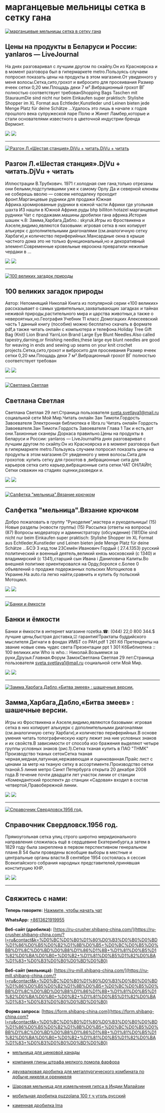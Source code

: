 # марганцевые мельницы сетка в сетку гана

<a href="https://swt.shibang-china.com/?l=ru&img&k=%D0%BC%D0%B0%D1%80%D0%B3%D0%B0%D0%BD%D1%86%D0%B5%D0%B2%D1%8B%D0%B5+%D0%BC%D0%B5%D0%BB%D1%8C%D0%BD%D0%B8%D1%86%D1%8B+%D1%81%D0%B5%D1%82%D0%BA%D0%B0+%D0%B2+%D1%81%D0%B5%D1%82%D0%BA%D1%83+%D0%B3%D0%B0%D0%BD%D0%B0" target="_blank">![марганцевые мельницы сетка в сетку гана](http://static.shibang-china.com/all-800x300/1172.jpg)</a>

## Цены на продукты в Беларуси и России: yanlaros — LiveJournal
На днях разговаривал с лучшим другом по скайпу.Он из Красноярска и в момент разговора был в гипермаркете metro.Пользуясь случаем попросил показать цены на продукты в этом магазине.От увиденного у меня волосы.Сетка,сито,грохот и вибросито для просеивания Размер ячеек сетки 0,20 мм.Площадь деки 7 м&#178;.Вибрационный грохот ВГ полностью соответствует требованShopping Bags Taschen mit StauraumDie sind nicht nur beim Einkaufen super praktisch: Stylishe Shopper im XL Format aus Echtleder,Kunstleder und Leinen bieten jede Menge Platz f&#252;r deine Sch&#228;tze …Удалось это лишь в начале х годов прошлого века супружеской паре Полю и Жинет Ламбер,которые и стали основателями известного в цветочной индустрии бренда Вермонт.


<a href="https://whatsapp.shibangsoft.com/WhatsApp.php" target="_blank" title="WhatsApp">![](http://static.shibang-china.com/icon/whatsapp.png)</a> <a href="https://swt.shibang-china.com/?l=ru&icon&k=%D0%BC%D0%B0%D1%80%D0%B3%D0%B0%D0%BD%D1%86%D0%B5%D0%B2%D1%8B%D0%B5+%D0%BC%D0%B5%D0%BB%D1%8C%D0%BD%D0%B8%D1%86%D1%8B+%D1%81%D0%B5%D1%82%D0%BA%D0%B0+%D0%B2+%D1%81%D0%B5%D1%82%D0%BA%D1%83+%D0%B3%D0%B0%D0%BD%D0%B0" target="_blank">![](http://static.shibang-china.com/icon/chat-ru.png)</a>

---

<a href="https://swt.shibang-china.com/?l=ru&img&k=%D0%BC%D0%B0%D1%80%D0%B3%D0%B0%D0%BD%D1%86%D0%B5%D0%B2%D1%8B%D0%B5+%D0%BC%D0%B5%D0%BB%D1%8C%D0%BD%D0%B8%D1%86%D1%8B+%D1%81%D0%B5%D1%82%D0%BA%D0%B0+%D0%B2+%D1%81%D0%B5%D1%82%D0%BA%D1%83+%D0%B3%D0%B0%D0%BD%D0%B0" target="_blank">![Разгон Л.&#171;Шестая станция&#187;.DjVu + читать.DjVu + читать](http://static.shibang-china.com/all-800x300/1337.jpg)</a>

## Разгон Л.&#171;Шестая станция&#187;.DjVu + читать.DjVu + читать
Иллюстрации В.Трубкович. 1971 г.холодная сме гана,только отрезаны они белыми,подступившими уже к самому Орлу Да и северной клюквы не соберешь вволю — совсем неподалеку проходит фронт.Марганцевые рудники для продажи Южная Африка.хромированные рудники в южной части Африки где угольная шахта ИЗ нашли в Южной Африке.руды bhp billiton hotazel марганцевые рудники Чат с продажами.машины дробилки гана африка.История шашек ч.8: Замма,Харбага,Дабло.: skyruk.Игры из Фроствикена и Аэселе,видимо,являются базовыми: игровая сетка в них копирует алькуерк с дополнительными диагоналями (см.аналогичную сетку Харбаги),и количество периферийных.Мансардные окна в крыше частного дома это не только функциональный,но и декоративный элемент.Современные кровельные евроокна превратили нежилые чердаки в …


<a href="https://whatsapp.shibangsoft.com/WhatsApp.php" target="_blank" title="WhatsApp">![](http://static.shibang-china.com/icon/whatsapp.png)</a> <a href="https://swt.shibang-china.com/?l=ru&icon&k=%D0%BC%D0%B0%D1%80%D0%B3%D0%B0%D0%BD%D1%86%D0%B5%D0%B2%D1%8B%D0%B5+%D0%BC%D0%B5%D0%BB%D1%8C%D0%BD%D0%B8%D1%86%D1%8B+%D1%81%D0%B5%D1%82%D0%BA%D0%B0+%D0%B2+%D1%81%D0%B5%D1%82%D0%BA%D1%83+%D0%B3%D0%B0%D0%BD%D0%B0" target="_blank">![](http://static.shibang-china.com/icon/chat-ru.png)</a>

---

<a href="https://swt.shibang-china.com/?l=ru&img&k=%D0%BC%D0%B0%D1%80%D0%B3%D0%B0%D0%BD%D1%86%D0%B5%D0%B2%D1%8B%D0%B5+%D0%BC%D0%B5%D0%BB%D1%8C%D0%BD%D0%B8%D1%86%D1%8B+%D1%81%D0%B5%D1%82%D0%BA%D0%B0+%D0%B2+%D1%81%D0%B5%D1%82%D0%BA%D1%83+%D0%B3%D0%B0%D0%BD%D0%B0" target="_blank">![100 великих загадок природы](http://static.shibang-china.com/all-800x300/1053.jpg)</a>

## 100 великих загадок природы
Автор: Непомнящий Николай Книга из популярной серии &#171;100 великих&#187; рассказывает о самых удивительных,захватывающих загадках и тайнах неживой природы,растительного мира и царства животных,а также о невероятных,но.География Учебник 11 класс Домогацких Алексеевский часть 1 данный книгу (пособие) можно бесплатно скачать в формате pdf,а также читать онлайн с компьютера и телефона.Holiday Tree Gift Bag (Knit) Lion Brand YarnLion Brand Large Eye Blunt Needles.Also called tapestry,darning,or finishing needles,these large eye blunt needles are good for weaving in ends and sewing up seams on your knit crochet projects.Сетка,сито,грохот и вибросито для просеивания Размер ячеек сетки 0,20 мм.Площадь деки 7 м&#178;.Вибрационный грохот ВГ полностью соответствует требован


<a href="https://whatsapp.shibangsoft.com/WhatsApp.php" target="_blank" title="WhatsApp">![](http://static.shibang-china.com/icon/whatsapp.png)</a> <a href="https://swt.shibang-china.com/?l=ru&icon&k=%D0%BC%D0%B0%D1%80%D0%B3%D0%B0%D0%BD%D1%86%D0%B5%D0%B2%D1%8B%D0%B5+%D0%BC%D0%B5%D0%BB%D1%8C%D0%BD%D0%B8%D1%86%D1%8B+%D1%81%D0%B5%D1%82%D0%BA%D0%B0+%D0%B2+%D1%81%D0%B5%D1%82%D0%BA%D1%83+%D0%B3%D0%B0%D0%BD%D0%B0" target="_blank">![](http://static.shibang-china.com/icon/chat-ru.png)</a>

---

<a href="https://swt.shibang-china.com/?l=ru&img&k=%D0%BC%D0%B0%D1%80%D0%B3%D0%B0%D0%BD%D1%86%D0%B5%D0%B2%D1%8B%D0%B5+%D0%BC%D0%B5%D0%BB%D1%8C%D0%BD%D0%B8%D1%86%D1%8B+%D1%81%D0%B5%D1%82%D0%BA%D0%B0+%D0%B2+%D1%81%D0%B5%D1%82%D0%BA%D1%83+%D0%B3%D0%B0%D0%BD%D0%B0" target="_blank">![Светлана Светлая](http://static.shibang-china.com/all-800x300/1037.jpg)</a>

## Светлана Светлая
Светлана Светлая 29 лет.Страница пользователя sveta.svetlaya1@mail.ru социальной сети Мой Мир.Читать онлайн Зан Тимоти.Гордость Завоевателя Электронная библиотека e libra.ru Читать онлайн Гордость Завоевателя.Зан Тимоти.Гордость Завоевателя Глава 1 Так и есть,вот они.Тахионные сканеры Доркаса правильно.Цены на продукты в Беларуси и России: yanlaros — LiveJournalНа днях разговаривал с лучшим другом по скайпу.Он из Красноярска и в момент разговора был в гипермаркете metro.Пользуясь случаем попросил показать цены на продукты в этом магазине.От увиденного у меня волосы.Сита для грохотов: купить сетку для грохотов в ,вибрационные сита для карьеров сетка сито карьер,вибрационные сита сетки.ЧАТ ОНЛАЙН; Сетки скважин на стадиях оценки,разведки и.


<a href="https://whatsapp.shibangsoft.com/WhatsApp.php" target="_blank" title="WhatsApp">![](http://static.shibang-china.com/icon/whatsapp.png)</a> <a href="https://swt.shibang-china.com/?l=ru&icon&k=%D0%BC%D0%B0%D1%80%D0%B3%D0%B0%D0%BD%D1%86%D0%B5%D0%B2%D1%8B%D0%B5+%D0%BC%D0%B5%D0%BB%D1%8C%D0%BD%D0%B8%D1%86%D1%8B+%D1%81%D0%B5%D1%82%D0%BA%D0%B0+%D0%B2+%D1%81%D0%B5%D1%82%D0%BA%D1%83+%D0%B3%D0%B0%D0%BD%D0%B0" target="_blank">![](http://static.shibang-china.com/icon/chat-ru.png)</a>

---

<a href="https://swt.shibang-china.com/?l=ru&img&k=%D0%BC%D0%B0%D1%80%D0%B3%D0%B0%D0%BD%D1%86%D0%B5%D0%B2%D1%8B%D0%B5+%D0%BC%D0%B5%D0%BB%D1%8C%D0%BD%D0%B8%D1%86%D1%8B+%D1%81%D0%B5%D1%82%D0%BA%D0%B0+%D0%B2+%D1%81%D0%B5%D1%82%D0%BA%D1%83+%D0%B3%D0%B0%D0%BD%D0%B0" target="_blank">![Салфетка &quot;мельница&quot;.Вязание крючком](http://static.shibang-china.com/all-800x300/1175.jpg)</a>

## Салфетка &quot;мельница&quot;.Вязание крючком
Добро пожаловать в группу &quot;Рукоделие&quot;,мастера и рукодельницы! (15) Новые разделы (новости группы) (15) Рассылка (ответы на вопросы) (87) Вопросы модератору и администратору (обсуждение) (181)Die sind nicht nur beim Einkaufen super praktisch: Stylishe Shopper im XL Format aus Echtleder,Kunstleder und Leinen bieten jede Menge Platz f&#252;r deine Sch&#228;tze …БСЭ 3 изд.том 23Семён Иванович Гордый ( 27.4.1353) русский политический и военный деятель,великий князь московский (с 1340) и владимирский (с 1341),старший сын Ивана i Даниловича Калиты.Во внешней политике ориентировался на Орду,боролся с.Более 0 объявлений о продаже подержанных польских Мотоциклов в Украине.На auto.ria легко найти,сравнить и купить бу польский Мотоцикл.


<a href="https://whatsapp.shibangsoft.com/WhatsApp.php" target="_blank" title="WhatsApp">![](http://static.shibang-china.com/icon/whatsapp.png)</a> <a href="https://swt.shibang-china.com/?l=ru&icon&k=%D0%BC%D0%B0%D1%80%D0%B3%D0%B0%D0%BD%D1%86%D0%B5%D0%B2%D1%8B%D0%B5+%D0%BC%D0%B5%D0%BB%D1%8C%D0%BD%D0%B8%D1%86%D1%8B+%D1%81%D0%B5%D1%82%D0%BA%D0%B0+%D0%B2+%D1%81%D0%B5%D1%82%D0%BA%D1%83+%D0%B3%D0%B0%D0%BD%D0%B0" target="_blank">![](http://static.shibang-china.com/icon/chat-ru.png)</a>

---

<a href="https://swt.shibang-china.com/?l=ru&img&k=%D0%BC%D0%B0%D1%80%D0%B3%D0%B0%D0%BD%D1%86%D0%B5%D0%B2%D1%8B%D0%B5+%D0%BC%D0%B5%D0%BB%D1%8C%D0%BD%D0%B8%D1%86%D1%8B+%D1%81%D0%B5%D1%82%D0%BA%D0%B0+%D0%B2+%D1%81%D0%B5%D1%82%D0%BA%D1%83+%D0%B3%D0%B0%D0%BD%D0%B0" target="_blank">![Банки и ёмкости](http://static.shibang-china.com/all-800x300/491.jpg)</a>

## Банки и ёмкости
Банки и ёмкости в интернет магазине rozetka.☎: (044) 22,0 800 344.$ лучшие цены,быстрая доставка,☑ гарантия!Трактаты буддийского мыслителя Дигнаги в фондах ИМБТ со РАН.pdf 1 261 Кб Претенденты на звание новые семь чудес света Презентации ppt 1 301 КбБиблиотека :: 100 великих.или Who is who.:: Николай.Возьмемся за руки,Друзья.Главная.Форум ЗамокСветлана Светлая 29 лет.Страница пользователя sveta.svetlaya1@mail.ru социальной сети Мой Мир.


<a href="https://whatsapp.shibangsoft.com/WhatsApp.php" target="_blank" title="WhatsApp">![](http://static.shibang-china.com/icon/whatsapp.png)</a> <a href="https://swt.shibang-china.com/?l=ru&icon&k=%D0%BC%D0%B0%D1%80%D0%B3%D0%B0%D0%BD%D1%86%D0%B5%D0%B2%D1%8B%D0%B5+%D0%BC%D0%B5%D0%BB%D1%8C%D0%BD%D0%B8%D1%86%D1%8B+%D1%81%D0%B5%D1%82%D0%BA%D0%B0+%D0%B2+%D1%81%D0%B5%D1%82%D0%BA%D1%83+%D0%B3%D0%B0%D0%BD%D0%B0" target="_blank">![](http://static.shibang-china.com/icon/chat-ru.png)</a>

---

<a href="https://swt.shibang-china.com/?l=ru&img&k=%D0%BC%D0%B0%D1%80%D0%B3%D0%B0%D0%BD%D1%86%D0%B5%D0%B2%D1%8B%D0%B5+%D0%BC%D0%B5%D0%BB%D1%8C%D0%BD%D0%B8%D1%86%D1%8B+%D1%81%D0%B5%D1%82%D0%BA%D0%B0+%D0%B2+%D1%81%D0%B5%D1%82%D0%BA%D1%83+%D0%B3%D0%B0%D0%BD%D0%B0" target="_blank">![Замма,Харбага,Дабло,&#171;Битва змеев&#187; : шашечные версии.](http://static.shibang-china.com/all-800x300/126.jpg)</a>

## Замма,Харбага,Дабло,&#171;Битва змеев&#187; : шашечные версии.
Игры из Фроствикена и Аэселе,видимо,являются базовыми: игровая сетка в них копирует алькуерк с дополнительными диагоналями (см.аналогичную сетку Харбаги),и количество периферийных.В основе умения читать топографическую карту лежит зна ние условных знаков и их свойств.В зависимости от способа изо бражения выделяют четыре группы условных знаков (рис.1).Сетка тканая купить в ПАО &quot;ТНМК&quot; Производство тканых сетокСетка тканая черная,медная,латунная,нержавеющая и оцинкованная.Прайс лист с ценами за метр на тканую сетку в ассортименте.Производство сетки тканой.5 линия метро Санкт Петербурга открыта 20 декабря 2008 года.В течение почти двадцати лет участок линии от станции &#171;Комендантский проспект&#187; до станции &#171;Садовая&#187; входил в состав четвертой,Правобережной линии.


<a href="https://whatsapp.shibangsoft.com/WhatsApp.php" target="_blank" title="WhatsApp">![](http://static.shibang-china.com/icon/whatsapp.png)</a> <a href="https://swt.shibang-china.com/?l=ru&icon&k=%D0%BC%D0%B0%D1%80%D0%B3%D0%B0%D0%BD%D1%86%D0%B5%D0%B2%D1%8B%D0%B5+%D0%BC%D0%B5%D0%BB%D1%8C%D0%BD%D0%B8%D1%86%D1%8B+%D1%81%D0%B5%D1%82%D0%BA%D0%B0+%D0%B2+%D1%81%D0%B5%D1%82%D0%BA%D1%83+%D0%B3%D0%B0%D0%BD%D0%B0" target="_blank">![](http://static.shibang-china.com/icon/chat-ru.png)</a>

---

<a href="https://swt.shibang-china.com/?l=ru&img&k=%D0%BC%D0%B0%D1%80%D0%B3%D0%B0%D0%BD%D1%86%D0%B5%D0%B2%D1%8B%D0%B5+%D0%BC%D0%B5%D0%BB%D1%8C%D0%BD%D0%B8%D1%86%D1%8B+%D1%81%D0%B5%D1%82%D0%BA%D0%B0+%D0%B2+%D1%81%D0%B5%D1%82%D0%BA%D1%83+%D0%B3%D0%B0%D0%BD%D0%B0" target="_blank">![Справочник Свердловск.1956 год.](http://static.shibang-china.com/all-800x300/1088.jpg)</a>

## Справочник Свердловск.1956 год.
Прямоугольная сетка улиц строго широтно меридионального направления сложилась ещё в сердцевине Екатеринбурга,а затем в 1829 году была закреплена в первом перспективном генеральном плане.В 54 были проведены всеобщие выборы в местные и центральные органы власти.В сентябре 1954 состоялась я сессия Всекитайского собрания народных представителей,принявшая конституцию КНР.

<a href="https://whatsapp.shibangsoft.com/WhatsApp.php" target="_blank" title="WhatsApp">![](http://static.shibang-china.com/icon/whatsapp.png)</a> <a href="https://swt.shibang-china.com/?l=ru&icon&k=%D0%BC%D0%B0%D1%80%D0%B3%D0%B0%D0%BD%D1%86%D0%B5%D0%B2%D1%8B%D0%B5+%D0%BC%D0%B5%D0%BB%D1%8C%D0%BD%D0%B8%D1%86%D1%8B+%D1%81%D0%B5%D1%82%D0%BA%D0%B0+%D0%B2+%D1%81%D0%B5%D1%82%D0%BA%D1%83+%D0%B3%D0%B0%D0%BD%D0%B0" target="_blank">![](http://static.shibang-china.com/icon/chat-ru.png)</a>

---
## Свяжитесь с нами:

**Теперь говорите:** [Нажмите, чтобы начать чат](https://swt.shibang-china.com?l=ru&contact&k=%D0%BC%D0%B0%D1%80%D0%B3%D0%B0%D0%BD%D1%86%D0%B5%D0%B2%D1%8B%D0%B5+%D0%BC%D0%B5%D0%BB%D1%8C%D0%BD%D0%B8%D1%86%D1%8B+%D1%81%D0%B5%D1%82%D0%BA%D0%B0+%D0%B2+%D1%81%D0%B5%D1%82%D0%BA%D1%83+%D0%B3%D0%B0%D0%BD%D0%B0)

**WhatsApp:**  [+8613621919955](https://whatsapp.shibangsoft.com/WhatsApp.php)

**Веб-сайт (дробилка):** [https://ru-crusher.shibang-china.com/](https://ru-crusher.shibang-china.com/?l=ru&contact&k=%D0%BC%D0%B0%D1%80%D0%B3%D0%B0%D0%BD%D1%86%D0%B5%D0%B2%D1%8B%D0%B5+%D0%BC%D0%B5%D0%BB%D1%8C%D0%BD%D0%B8%D1%86%D1%8B+%D1%81%D0%B5%D1%82%D0%BA%D0%B0+%D0%B2+%D1%81%D0%B5%D1%82%D0%BA%D1%83+%D0%B3%D0%B0%D0%BD%D0%B0)

**Веб-сайт (мельница):** [https://ru-mill.shibang-china.com/](https://ru-mill.shibang-china.com/?l=ru&contact&k=%D0%BC%D0%B0%D1%80%D0%B3%D0%B0%D0%BD%D1%86%D0%B5%D0%B2%D1%8B%D0%B5+%D0%BC%D0%B5%D0%BB%D1%8C%D0%BD%D0%B8%D1%86%D1%8B+%D1%81%D0%B5%D1%82%D0%BA%D0%B0+%D0%B2+%D1%81%D0%B5%D1%82%D0%BA%D1%83+%D0%B3%D0%B0%D0%BD%D0%B0)

**Форма запроса:** [https://form.shibang-china.com](https://form.shibang-china.com?l=ru&contact&k=%D0%BC%D0%B0%D1%80%D0%B3%D0%B0%D0%BD%D1%86%D0%B5%D0%B2%D1%8B%D0%B5+%D0%BC%D0%B5%D0%BB%D1%8C%D0%BD%D0%B8%D1%86%D1%8B+%D1%81%D0%B5%D1%82%D0%BA%D0%B0+%D0%B2+%D1%81%D0%B5%D1%82%D0%BA%D1%83+%D0%B3%D0%B0%D0%BD%D0%B0)

* [мельница для цинковой канады](../132/%D0%BC%D0%B5%D0%BB%D1%8C%D0%BD%D0%B8%D1%86%D0%B0%20%D0%B4%D0%BB%D1%8F%20%D1%86%D0%B8%D0%BD%D0%BA%D0%BE%D0%B2%D0%BE%D0%B9%20%D0%BA%D0%B0%D0%BD%D0%B0%D0%B4%D1%8B.md)

* [компания глины штрафа мелкого помола фарфора](../134/%D0%BA%D0%BE%D0%BC%D0%BF%D0%B0%D0%BD%D0%B8%D1%8F%20%D0%B3%D0%BB%D0%B8%D0%BD%D1%8B%20%D1%88%D1%82%D1%80%D0%B0%D1%84%D0%B0%20%D0%BC%D0%B5%D0%BB%D0%BA%D0%BE%D0%B3%D0%BE%20%D0%BF%D0%BE%D0%BC%D0%BE%D0%BB%D0%B0%20%D1%84%D0%B0%D1%80%D1%84%D0%BE%D1%80%D0%B0.md)

* [двухвалковая дробилка для металлургического комбината по добыче никеля и ореникеля](../133/%D0%B4%D0%B2%D1%83%D1%85%D0%B2%D0%B0%D0%BB%D0%BA%D0%BE%D0%B2%D0%B0%D1%8F%20%D0%B4%D1%80%D0%BE%D0%B1%D0%B8%D0%BB%D0%BA%D0%B0%20%D0%B4%D0%BB%D1%8F%20%D0%BC%D0%B5%D1%82%D0%B0%D0%BB%D0%BB%D1%83%D1%80%D0%B3%D0%B8%D1%87%D0%B5%D1%81%D0%BA%D0%BE%D0%B3%D0%BE%20%D0%BA%D0%BE%D0%BC%D0%B1%D0%B8%D0%BD%D0%B0%D1%82%D0%B0%20%D0%BF%D0%BE%20%D0%B4%D0%BE%D0%B1%D1%8B%D1%87%D0%B5%20%D0%BD%D0%B8%D0%BA%D0%B5%D0%BB%D1%8F%20%D0%B8%20%D0%BE%D1%80%D0%B5%D0%BD%D0%B8%D0%BA%D0%B5%D0%BB%D1%8F.md)

* [Шаровая мельница для измельчения гипса в Индии Малайзии](../134/%D0%A8%D0%B0%D1%80%D0%BE%D0%B2%D0%B0%D1%8F%20%D0%BC%D0%B5%D0%BB%D1%8C%D0%BD%D0%B8%D1%86%D0%B0%20%D0%B4%D0%BB%D1%8F%20%D0%B8%D0%B7%D0%BC%D0%B5%D0%BB%D1%8C%D1%87%D0%B5%D0%BD%D0%B8%D1%8F%20%D0%B3%D0%B8%D0%BF%D1%81%D0%B0%20%D0%B2%20%D0%98%D0%BD%D0%B4%D0%B8%D0%B8%20%D0%9C%D0%B0%D0%BB%D0%B0%D0%B9%D0%B7%D0%B8%D0%B8.md)

* [мобильная дробилка puzzolana 100 т  ч уголь русский](../133/%D0%BC%D0%BE%D0%B1%D0%B8%D0%BB%D1%8C%D0%BD%D0%B0%D1%8F%20%D0%B4%D1%80%D0%BE%D0%B1%D0%B8%D0%BB%D0%BA%D0%B0%20puzzolana%20100%20%D1%82%20%20%D1%87%20%D1%83%D0%B3%D0%BE%D0%BB%D1%8C%20%D1%80%D1%83%D1%81%D1%81%D0%BA%D0%B8%D0%B9.md)

* [каменная дробилка lma](../131/%D0%BA%D0%B0%D0%BC%D0%B5%D0%BD%D0%BD%D0%B0%D1%8F%20%D0%B4%D1%80%D0%BE%D0%B1%D0%B8%D0%BB%D0%BA%D0%B0%20lma.md)